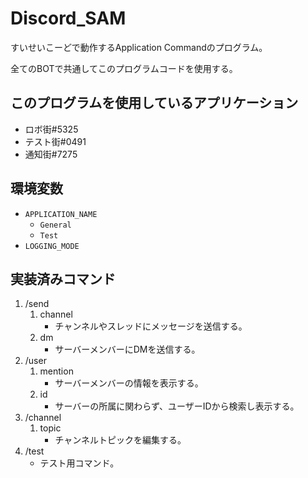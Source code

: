 # Discord_SAM 

すいせいこーどで動作するApplication Commandのプログラム。

全てのBOTで共通してこのプログラムコードを使用する。

## このプログラムを使用しているアプリケーション

- ロボ街#5325
- テスト街#0491
- 通知街#7275

## 環境変数
* `APPLICATION_NAME`
    - `General`
    - `Test`
* `LOGGING_MODE`

## 実装済みコマンド

1. /send
    1. channel
        - チャンネルやスレッドにメッセージを送信する。
    2. dm
        - サーバーメンバーにDMを送信する。
2. /user
    1. mention
        - サーバーメンバーの情報を表示する。
    2. id
        - サーバーの所属に関わらず、ユーザーIDから検索し表示する。
3. /channel
    1. topic
        - チャンネルトピックを編集する。
99. /test
    * テスト用コマンド。
